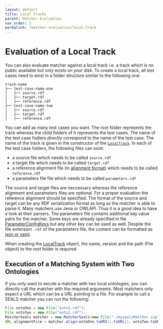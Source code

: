 ```yaml
---
layout: default
title: Local Tracks
parent: Matcher Evaluation
nav_order: 3
permalink: /matcher-evaluation/local-track
---
```


# Evaluation of a Local Track

You can also evaluate matcher against a local track i.e. a track which is no public available but only exists on your disk.
To create a local track, all test cases need to exist in a folder structure similar to the following one:

```
track-name
├── test-case-name-one
│   ├── source.rdf
│   ├── target.rdf
│   ├── reference.rdf
├── test-case-name-two
│   ├── source.rdf
│   ├── target.rdf
│   ├── reference.rdf 
```
You can add as many test cases you want.
The root folder represents the track whereas the child folders of it represents the test cases.
The name of the test case fodlers directly correspond to the name of the test case. The name of the track is given in the constructor of the [`LocalTrack`](https://github.com/dwslab/melt/blob/master/matching-data/src/main/java/de/uni_mannheim/informatik/dws/melt/matching_data/LocalTrack.java).
In each of the test case folders, the following files can exist:
- a source file which needs to be called `source.rdf`
- a target file which needs to be called `target.rdf`
- a reference alignment file (in [alignment format](https://moex.gitlabpages.inria.fr/alignapi/format.html)) which needs to be called `reference.rdf`
- a parameters file file which needs to be called `parameters.rdf`

The source and target files are neccessary whereas the reference alignment and parameters files are optional.
For a proper evaluation the reference alignment should be specified.
The format of the source and target can be any RDF serialization format as long as the matcher is able to parse it.
Many matchers use Jena or OWLAPI. Thus it is a good idea to have a look at their parsers.
The parameters file contains additional key value pairs for the matcher. Some keys are already specified in file [ParameterConfigKeys](https://github.com/dwslab/melt/blob/master/matching-base/src/main/java/de/uni_mannheim/informatik/dws/melt/matching_base/ParameterConfigKeys.java)
but any other key can be used as well. Despite the file extension `.rdf` of the parameters file, the content can be formatted as [json or yaml](https://github.com/dwslab/melt/blob/master/matching-base/src/main/java/de/uni_mannheim/informatik/dws/melt/matching_base/typetransformer/basetransformers/URL2PropertiesTransformer.java).

When creating the [LocalTrack](https://github.com/dwslab/melt/blob/master/matching-data/src/main/java/de/uni_mannheim/informatik/dws/melt/matching_data/LocalTrack.java)
object, the name, version and the path (File object) to the root folder is required.


## Execution of a Matching System with Two Ontologies

If you only want to excute a matcher with two local ontologies, you can directly call the matcher with the required arguments.
Most matchers only expect a URL which can be a URL pointing to a file.
For example to call a SEALS matcher you can run the following:

```java
File ontoOne = new File("onto1.rdf");
File ontoTwo = new File("onto2.rdf");        
MatcherSeals matcher = new MatcherSeals(new File("./mysealsMatcher.zip"));
URL alignmentFile = matcher.align(ontoOne.toURI().toURL(), ontoTwo.toURI().toURL());
```
